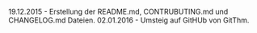 19.12.2015 - Erstellung der README.md, CONTRUBUTING.md und CHANGELOG.md Dateien.
02.01.2016 - Umsteig auf GitHUb von GitThm.
